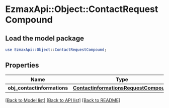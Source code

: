 # EzmaxApi::Object::ContactRequestCompound

## Load the model package
```perl
use EzmaxApi::Object::ContactRequestCompound;
```

## Properties
Name | Type | Description | Notes
------------ | ------------- | ------------- | -------------
**obj_contactinformations** | [**ContactinformationsRequestCompound**](ContactinformationsRequestCompound.md) |  | 

[[Back to Model list]](../README.md#documentation-for-models) [[Back to API list]](../README.md#documentation-for-api-endpoints) [[Back to README]](../README.md)


